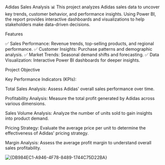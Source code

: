 Adidas Sales Analysis 📊
This project analyzes Adidas sales data to uncover key trends, customer behavior, and performance insights. Using Power BI, the report provides interactive dashboards and visualizations to help stakeholders make data-driven decisions.

Features

✅ Sales Performance: Revenue trends, top-selling products, and regional performance.
✅ Customer Insights: Purchase patterns and demographic analysis.
✅ Market Trends: Seasonal demand shifts and forecasting.
✅ Data Visualization: Interactive Power BI dashboards for deeper insights.



Project Objective

Key Performance Indicators (KPIs):

Total Sales Analysis:
Assess Adidas' overall sales performance over time.

Profitability Analysis:
Measure the total profit generated by Adidas across various dimensions.

Sales Volume Analysis:
Analyze the number of units sold to gain insights into product demand.

Pricing Strategy:
Evaluate the average price per unit to determine the effectiveness of Adidas' pricing strategy.

Margin Analysis:
Assess the average profit margin to understand overall sales profitability.

![{DB984EC1-A946-4F78-8489-1744C75D22BA}](https://github.com/user-attachments/assets/a81d3f36-23e7-435e-94e2-d3b99cd5833f)








